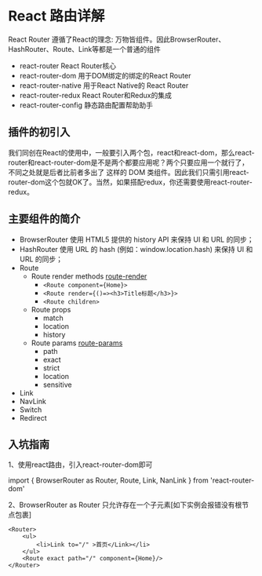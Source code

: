 # React 路由详解

React Router 遵循了React的理念: 万物皆组件。因此BrowserRouter、HashRouter、Route、Link等都是一个普通的组件

- react-router  React Router核心
- react-router-dom  用于DOM绑定的绑定的React Router
- react-router-native   用于React Native的 React Router
- react-router-redux     React Router和Redux的集成
- react-router-config   静态路由配置帮助助手

## 插件的初引入
我们同创在React的使用中，一般要引入两个包，react和react-dom，那么react-router和react-router-dom是不是两个都要应用呢？两个只要应用一个就行了，不同之处就是后者比前者多出了<Link> <BrowserRouter>这样的 DOM 类组件。因此我们只需引用react-router-dom这个包就OK了。当然，如果搭配redux，你还需要使用react-router-redux。

## 主要组件的简介

- BrowserRouter 使用 HTML5 提供的 history API 来保持 UI 和 URL 的同步；
- HashRouter    使用 URL 的 hash (例如：window.location.hash) 来保持 UI 和 URL 的同步；
- Route 
  - Route render methods [route-render](./Route-render.jsx) 
    - `<Route component={Home}>`
    - `<Route render={()=><h3>Title标题</h3>}>`
    - `<Route children>`
  - Route props 
    - match
    - location
    - history
  - Route params [route-params](./Route-params.jsx) 
    - path
    - exact
    - strict
    - location
    - sensitive
- Link
- NavLink
- Switch
- Redirect



## 入坑指南

1、使用react路由，引入react-router-dom即可

import { BrowserRouter as Router, Route, Link, NanLink } from 'react-router-dom'

2、BrowserRouter as Router 只允许存在一个子元素[如下实例会报错没有根节点包裹]

```
<Router>
    <ul>
        <li>Link to="/" >首页</Link></li>
    </ul>
    <Route exact path="/" component={Home}/>
</Router>
```